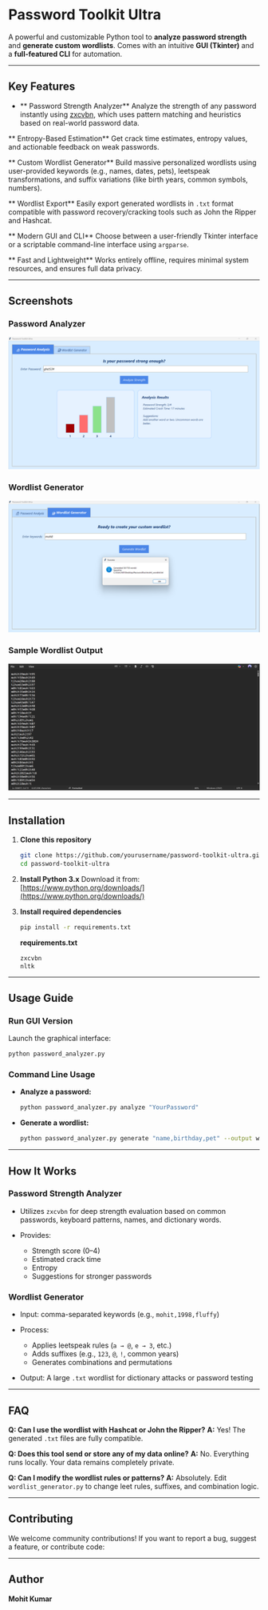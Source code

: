 #  Password Toolkit Ultra

A powerful and customizable Python tool to **analyze password strength** and **generate custom wordlists**. Comes with an intuitive **GUI (Tkinter)** and a **full-featured CLI** for automation.

---

##  Key Features

* ** Password Strength Analyzer**
  Analyze the strength of any password instantly using [zxcvbn](https://github.com/dropbox/zxcvbn), which uses pattern matching and heuristics based on real-world password data.

** Entropy-Based Estimation**
  Get crack time estimates, entropy values, and actionable feedback on weak passwords.

** Custom Wordlist Generator**
  Build massive personalized wordlists using user-provided keywords (e.g., names, dates, pets), leetspeak transformations, and suffix variations (like birth years, common symbols, numbers).

** Wordlist Export**
  Easily export generated wordlists in `.txt` format compatible with password recovery/cracking tools such as John the Ripper and Hashcat.

** Modern GUI and CLI**
  Choose between a user-friendly Tkinter interface or a scriptable command-line interface using `argparse`.

** Fast and Lightweight**
  Works entirely offline, requires minimal system resources, and ensures full data privacy.

---

##  Screenshots

###  Password Analyzer

![Password Analyzer Screenshot](password_analyzer.png)

###  Wordlist Generator

![Wordlist Generator Screenshot](wordlist_generator.png)

###  Sample Wordlist Output

![Sample Wordlist Screenshot](wordlist_sample.png)

---

##  Installation

1. **Clone this repository**

   ```bash
   git clone https://github.com/yourusername/password-toolkit-ultra.git
   cd password-toolkit-ultra
   ```

2. **Install Python 3.x**
   Download it from: [https://www.python.org/downloads/](https://www.python.org/downloads/)

3. **Install required dependencies**

   ```bash
   pip install -r requirements.txt
   ```

   **requirements.txt**

   ```
   zxcvbn
   nltk
   ```

---

##  Usage Guide

###  Run GUI Version

Launch the graphical interface:

```bash
python password_analyzer.py
```

###  Command Line Usage

* **Analyze a password:**

  ```bash
  python password_analyzer.py analyze "YourPassword"
  ```

* **Generate a wordlist:**

  ```bash
  python password_analyzer.py generate "name,birthday,pet" --output wordlist.txt
  ```

---

##  How It Works

###  Password Strength Analyzer

* Utilizes `zxcvbn` for deep strength evaluation based on common passwords, keyboard patterns, names, and dictionary words.
* Provides:

  * Strength score (0–4)
  * Estimated crack time
  * Entropy
  * Suggestions for stronger passwords

###  Wordlist Generator

* Input: comma-separated keywords (e.g., `mohit,1998,fluffy`)
* Process:

  * Applies leetspeak rules (`a → @`, `e → 3`, etc.)
  * Adds suffixes (e.g., `123`, `@`, `!`, common years)
  * Generates combinations and permutations
* Output: A large `.txt` wordlist for dictionary attacks or password testing

---

##  FAQ

**Q: Can I use the wordlist with Hashcat or John the Ripper?**
**A:** Yes! The generated `.txt` files are fully compatible.

**Q: Does this tool send or store any of my data online?**
**A:** No. Everything runs locally. Your data remains completely private.

**Q: Can I modify the wordlist rules or patterns?**
**A:** Absolutely. Edit `wordlist_generator.py` to change leet rules, suffixes, and combination logic.

---

##  Contributing

We welcome community contributions!
If you want to report a bug, suggest a feature, or contribute code:


---

##  Author

**Mohit Kumar**

